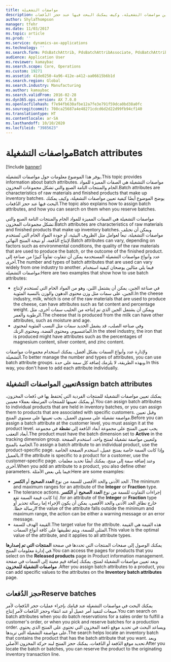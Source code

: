 ```yaml
---
title: مواصفات التشغيلة
description: يوفر هذا الموضوع معلومات حول مواصفات التشغيلة. مواصفات التشغيلة هي الصفات المميزة للمواد الخام والمنتجات التامة الصنع والتي تشكل مجموعات المخزون. يوضح الموضوع أيضًا كيفية تعيين مواصفات التشغيلة، وكيف يمكنك البحث فيها عند حجز الدُفعات.
author: ShylaThompson
manager: tfehr
ms.date: 11/03/2017
ms.topic: article
ms.prod: ''
ms.service: dynamics-ax-applications
ms.technology: ''
ms.search.form: PdsBatchAttrib, PdsBatchAttribAssociate, PdsBatchAttribByAttribGroup, PdsBatchAttribByItem, PdsBatchAttribByitemCustomer, PdsBatchAttribGroup
audience: Application User
ms.reviewer: kamaybac
ms.search.scope: Core, Operations
ms.custom: 19271
ms.assetid: 41de0250-4a96-412e-a412-aa06615b6b1d
ms.search.region: Global
ms.search.industry: Manufacturing
ms.author: kamaybac
ms.search.validFrom: 2016-02-28
ms.dyn365.ops.version: AX 7.0.0
ms.openlocfilehash: f7e94fb630afbe12a7fe3e791f59dca0bd38a0fc
ms.sourcegitcommit: 708ca25687a4e48271cdcd6d2d22d99fb94cf140
ms.translationtype: HT
ms.contentlocale: ar-SA
ms.lasthandoff: 10/10/2020
ms.locfileid: "3985623"
---
```

# <a name="batch-attributes"></a><span data-ttu-id="3da3f-105">مواصفات التشغيلة</span><span class="sxs-lookup"><span data-stu-id="3da3f-105">Batch attributes</span></span>

[!include [banner](../includes/banner.md)]

<span data-ttu-id="3da3f-106">يوفر هذا الموضوع معلومات حول مواصفات التشغيلة.</span><span class="sxs-lookup"><span data-stu-id="3da3f-106">This topic provides information about batch attributes.</span></span> <span data-ttu-id="3da3f-107">مواصفات التشغيلة هي الصفات المميزة للمواد الخام والمنتجات التامة الصنع والتي تشكل مجموعات المخزون.</span><span class="sxs-lookup"><span data-stu-id="3da3f-107">Batch attributes are characteristics of raw materials and finished products that make up inventory batches.</span></span> <span data-ttu-id="3da3f-108">يوضح الموضوع أيضًا كيفية تعيين مواصفات التشغيلة، وكيف يمكنك البحث فيها عند حجز الدُفعات.</span><span class="sxs-lookup"><span data-stu-id="3da3f-108">The topic also explains how to assign batch attributes, and how you can search on them when you reserve batches.</span></span>

<span data-ttu-id="3da3f-109">مواصفات التشغيلة هي الصفات المميزة للمواد الخام والمنتجات التامة الصنع والتي تشكل مجموعات المخزون.</span><span class="sxs-lookup"><span data-stu-id="3da3f-109">Batch attributes are characteristics of raw materials and finished products that make up inventory batches.</span></span> <span data-ttu-id="3da3f-110">ويمكن أن تختلف مواصفات التشغيلة، تبعاً لعوامل مثل الظروف البيئية، أو جودة المواد الخام التي تُستخدم لإنتاج الدُفعة، أو نتيجة المنتج النهائي.</span><span class="sxs-lookup"><span data-stu-id="3da3f-110">Batch attributes can vary, depending on factors such as environmental conditions, the quality of the raw materials that are used to produce the batch, or the outcome of the finished product.</span></span> <span data-ttu-id="3da3f-111">عدد وأنواع مواصفات التشغيلة المستخدمة يمكن أن تتفاوت تفاوتاً كبيرًا من صناعة إلى أخرى.</span><span class="sxs-lookup"><span data-stu-id="3da3f-111">The number and types of batch attributes that are used can vary widely from one industry to another.</span></span> <span data-ttu-id="3da3f-112">فيما يلي مثالين يوضحان كيفية استخدام مواصفات التشغيلة:</span><span class="sxs-lookup"><span data-stu-id="3da3f-112">Here are two examples that show how to use batch attributes:</span></span>

-   <span data-ttu-id="3da3f-113">في صناعة الجبن، يمكن أن يشتمل اللبن، وهو من المواد الخام التي تُستخدم لإنتاج الجبن، على سمات مثل وزن محتوى الدهون والوزن بالنسبة المئوية.</span><span class="sxs-lookup"><span data-stu-id="3da3f-113">In the cheese industry, milk, which is one of the raw materials that are used to produce the cheese, can have attributes such as fat content and percentage weight.</span></span> <span data-ttu-id="3da3f-114">ويمكن أن يشتمل الجبن الذي تم إنتاجه من الحليب سمات أخرى، مثل الرطوبة والعمر.</span><span class="sxs-lookup"><span data-stu-id="3da3f-114">The cheese that is produced from the milk can have other attributes, such as moisture and age.</span></span>
-   <span data-ttu-id="3da3f-115">وفي صناعة الصلب، قد يشمل الحديد سمات مثل النسب المئوية لمحتوى الماغنسيوم، ومحتوى الفضة، ومحتوى الزنك.</span><span class="sxs-lookup"><span data-stu-id="3da3f-115">In the steel industry, the iron that is produced might have attributes such as the percentages of magnesium content, silver content, and zinc content.</span></span>

<span data-ttu-id="3da3f-116">ولإدارة عدد وأنواع السمات بشكل أفضل، يمكنك استخدام مجموعات مواصفات التشغيلة.</span><span class="sxs-lookup"><span data-stu-id="3da3f-116">To better manage the number and types of attributes, you can use batch attribute groups.</span></span> <span data-ttu-id="3da3f-117">وبهذه الطريقة، لا يلزمك إضافة كل سمة على حدة.</span><span class="sxs-lookup"><span data-stu-id="3da3f-117">In this way, you don't have to add each attribute individually.</span></span>

## <a name="assign-batch-attributes"></a><span data-ttu-id="3da3f-118">تعيين المواصفات التشغيلة</span><span class="sxs-lookup"><span data-stu-id="3da3f-118">Assign batch attributes</span></span>
<span data-ttu-id="3da3f-119">يمكنك تعيين مواصفات التشغيلة للمنتجات الفردية التي يُحتفظ يها في دُفعات المخزون، أو يمكنك تعيينها للمنتجات المرتبطة بعملاء معينين.</span><span class="sxs-lookup"><span data-stu-id="3da3f-119">You can assign batch attributes to individual products that are held in inventory batches, or you can assign them to products that are associated with specific customers.</span></span> <span data-ttu-id="3da3f-120">وقبل تعيين مواصفة تشغيلة على مستوى العميل، يجب تعيينها على مستوى المنتج.</span><span class="sxs-lookup"><span data-stu-id="3da3f-120">Before you can assign a batch attribute at the customer level, you must assign it at the product level.</span></span> <span data-ttu-id="3da3f-121">يجب تعيين المنتج على مجموعة أبعاد الدُفعة إلى **نشطة** في مجموعة أبعاد التعقب.</span><span class="sxs-lookup"><span data-stu-id="3da3f-121">The product must have the batch dimension set to **Active** in the tracking dimension group.</span></span> <span data-ttu-id="3da3f-122">ولتعيين مواصفة تشغيلة لمنتج واحد، استخدم الصفحة الخاصة بالمنتج.</span><span class="sxs-lookup"><span data-stu-id="3da3f-122">To assign a batch attribute to an individual product, use the product-specific page.</span></span> <span data-ttu-id="3da3f-123">وإذا كانت السمة خاصة بمنتج عميل، استخدم الصفحة الخاصة بالعميل.</span><span class="sxs-lookup"><span data-stu-id="3da3f-123">If the attribute is specific to a product for a customer, use the customer-specific page.</span></span> <span data-ttu-id="3da3f-124">وعند إضافة سمة إلى منتج، يمكنك أيضًا تحديد معلمات أخرى.</span><span class="sxs-lookup"><span data-stu-id="3da3f-124">When you add an attribute to a product, you also define other parameters.</span></span> <span data-ttu-id="3da3f-125">فيما يلي بعض الأمثلة:</span><span class="sxs-lookup"><span data-stu-id="3da3f-125">Here are some examples:</span></span>

-   <span data-ttu-id="3da3f-126">الحد الأدنى والحد الأقصى للسمة من نوع **العدد الصحيح** أو **الكسر** .</span><span class="sxs-lookup"><span data-stu-id="3da3f-126">The minimum and maximum ranges for an attribute of the **Integer** or **Fraction** type.</span></span>
-   <span data-ttu-id="3da3f-127">‏‫إجراءات التفاوت للسمة من نوع **العدد الصحيح** أو **الكسر‬‏‫** .</span><span class="sxs-lookup"><span data-stu-id="3da3f-127">The tolerance actions for an attribute of the **Integer** or **Fraction** type.</span></span> <span data-ttu-id="3da3f-128">إذا كانت قيمة السمة تقع خارج نطاق الحد الأدنى والحد الأقصى، يمكن أن يكون الإجراء إما رسالة تحذير أو رسالة خطأ.‬</span><span class="sxs-lookup"><span data-stu-id="3da3f-128">If the value of the attribute falls outside the minimum and maximum range, the action can be either a warning message or an error message.</span></span>
-   <span data-ttu-id="3da3f-129">القيمة الهدف للسمة.</span><span class="sxs-lookup"><span data-stu-id="3da3f-129">The target value for the attribute.</span></span> <span data-ttu-id="3da3f-130">هذه القيمة هي القيمة المثلى للسمة، ويتم تطبيقها على كافة أنواع السمات.</span><span class="sxs-lookup"><span data-stu-id="3da3f-130">This value is the optimal value of the attribute, and it applies to all attribute types.</span></span>

<span data-ttu-id="3da3f-131">يمكنك الوصول إلى صفحات المنتجات التي تحددها في صفحة **المنتجات التي تم إصدارها** في إدارة معلومات المنتج.</span><span class="sxs-lookup"><span data-stu-id="3da3f-131">You can access the pages for products that you select on the **Released products** page in Product information management.</span></span> <span data-ttu-id="3da3f-132">وبعد تعيين مواصفات التشغيلة لمنتج، يمكنك إضافة قيم معينة إلى السمات في صفحة **مواصفات التشغيلة للمخزون** .</span><span class="sxs-lookup"><span data-stu-id="3da3f-132">After you assign batch attributes to a product, you can add specific values to the attributes on the **Inventory batch attributes** page.</span></span>

## <a name="reserve-batches"></a><span data-ttu-id="3da3f-133">حجز الدُفعات</span><span class="sxs-lookup"><span data-stu-id="3da3f-133">Reserve batches</span></span>
<span data-ttu-id="3da3f-134">يمكنك البحث في مواصفات التشغيلة عند قيامك بإجراء عمليات حجر الدُفعات لأمر مبيعات لتنفيذ أمر عميل أو عند انتقاء وحجز الدُفعات لأمر إنتاج.</span><span class="sxs-lookup"><span data-stu-id="3da3f-134">You can search on batch attributes when you do batch reservations for a sales order to fulfill a customer's order, or when you pick and reserve batches for a production order.</span></span> <span data-ttu-id="3da3f-135">ويساعد البحث في تحديد موقع دُفعة المخزون التي تحتوي على المنتج الذي يحتوي على مواصفة التشغيلة التي تريدها.</span><span class="sxs-lookup"><span data-stu-id="3da3f-135">The search helps locate an inventory batch that contains the product that has the batch attribute that you want.</span></span> <span data-ttu-id="3da3f-136">وبعد تحديد موقع الدُفعة أو الدُفعات، يمكنك حجز المنتج لبند حركة المخزون الأصلي.</span><span class="sxs-lookup"><span data-stu-id="3da3f-136">After you locate the batch or batches, you can reserve the product to the originating inventory transaction line.</span></span>



